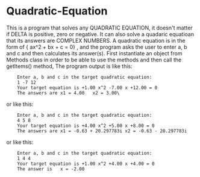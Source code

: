 # Quadratic-Equation
This is a program that solves any QUADRATIC EQUATION, it doesn't matter if DELTA is positive, zero or negative. It can also solve a quadaric equatioan that its answers are COMPLEX NUMBERS. A quadratic equation is in the form of { ax^2 + bx + c = 0} , and the program asks the user to enter a, b and c and then calculates its answer(s).
First instantiate an object from Methods class in order to be able to use the methods and then call the getItems() method, The program output is like this:

		Enter a, b and c in the target quadratic equation:
		1 -7 12
		Your target equation is +1.00 x^2 -7.00 x +12.00 = 0
		The answers are	x1 = 4.00	x2 = 3.00\

or like this:

		Enter a, b and c in the target quadratic equation:
 		4 5 8
		Your target equation is +4.00 x^2 +5.00 x +8.00 = 0
		The answers are	x1 = -0.63 + 20.297783i	x2 = -0.63 - 20.297783i

or like this:

		Enter a, b and c in the target quadratic equation:
		1 4 4
		Your target equation is +1.00 x^2 +4.00 x +4.00 = 0
		The answer is	x = -2.00
